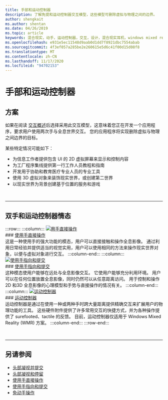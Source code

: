 ```yaml
---
title: 手部和运动控制器
description: 了解免提和运动控制器交互模型，这些模型可删除虚拟与物理之间的边界。
author: shengkait
ms.author: shentan
ms.date: 04/26/2019
ms.topic: article
keywords: 混合现实，动手，运动控制器，交互，设计，混合现实耳机，windows mixed reality 耳机，虚拟现实耳机，HoloLens，MRTK，混合现实工具包
ms.openlocfilehash: e931e5ec11548d9aab0d1dd7f8921dbc7554abab
ms.sourcegitcommit: 4f3ef057a285be2e260615e5d6c41f00d15d08f8
ms.translationtype: MT
ms.contentlocale: zh-CN
ms.lasthandoff: 11/17/2020
ms.locfileid: "94702153"
---
```

# <a name="hands-and-motion-controllers"></a>手部和运动控制器
## <a name="scenarios"></a>方案
如果在阅读 [交互概述](interaction-fundamentals.md)后选择采用此交互模型，这意味着您正在开发一个应用程序，要求用户使用两次手与全息世界交互。 您的应用程序将实现删除虚拟与物理之间边界的目标。

某些特定情况可能如下：
* 为信息工作者提供包含 UI 的 2D 虚拟屏幕来显示和控制内容
* 为工厂程序集线提供第一行工作人员教程和指南
* 开发用于协助和教育医疗专业人员的专业工具  
* 使用 3D 虚拟对象来装饰现实世界，或创建第二世界 
* 以现实世界为背景创建基于位置的服务和游戏

<br>

---

## <a name="hands-and-motion-controllers-modalities"></a>双手和运动控制器情态

:::row:::
    :::column:::
       [![用手直接操作](images/hands-and-controllers-direct-manipulation.jpg)](direct-manipulation.md)<br>
       ### <a name="direct-manipulation-with-handsbr"></a>[使用手直接操作](direct-manipulation.md)<br>
       这是一种使用手的强大功能的模态，用户可以直接接触和操作全息影像。 通过利用日常经验并提供适当的视觉实用，用户可以使用相同的方法来操作现实世界对象，以便与虚拟对象进行交互。
    :::column-end:::
    :::column:::
       [![使用手指向和提交](images/hands-and-controllers-point-and-commit.jpg)](point-and-commit.md)<br>
        ### <a name="point-and-commit-with-handsbr"></a>[使用手指向和提交](point-and-commit.md)<br>
        这种模态使用户能够在远处与全息影像交互。 它使用户能够充分利用环境。 用户可以在任何位置放置全息影像，同时仍然可以从任意距离访问。 用于控制和操作2D 和3D 全息影像的心理模型和手势与直接操作的情况有关。
    :::column-end:::
    :::column:::
       [![运动控制器](images/hands-and-controllers-motion-controllers.jpg)](motion-controllers.md)<br>
       ### <a name="motion-controllersbr"></a>[运动控制器](motion-controllers.md)<br>
       运动控制器是通过在使用一种或两种手时跨大量距离提供精确交互来扩展用户的物理功能的工具。 这些硬件附件提供了许多常用交互的快捷方式，并为各种操作提供了 surefooted、tactile 的反馈。 目前，运动控制器仅适用于 Windows Mixed Reality (WMR) 方案。 
    :::column-end:::
:::row-end:::

<br>

---

## <a name="see-also"></a>另请参阅
* [头部凝视并提交](gaze-and-commit.md)
* [头部凝视和停留](gaze-and-dwell.md)
* [使用手直接操作](direct-manipulation.md)
* [使用手指向和提交](point-and-commit.md)
* [免动手操作](hands-free.md)
